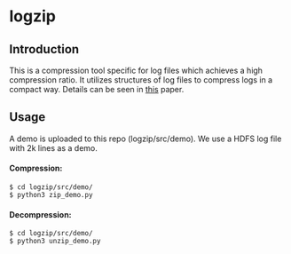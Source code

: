 # logzip

## Introduction

This is a compression tool specific for log files which achieves a high compression ratio.  It utilizes structures of log files to compress logs in a compact way.  Details can be seen in [this](link) paper.

## Usage

A demo is uploaded to this repo (logzip/src/demo). We use a HDFS log file with 2k lines as a demo.

#### Compression:

```shell
$ cd logzip/src/demo/
$ python3 zip_demo.py
```

#### Decompression:

```shell
$ cd logzip/src/demo/
$ python3 unzip_demo.py
```

